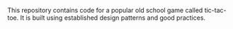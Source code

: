 This repository contains code for a popular old school game called tic-tac-toe.
It is built using established design patterns and good practices.
